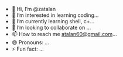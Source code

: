 - 👋 Hi, I’m @zatalan
- 👀 I’m interested in learning coding...
- 🌱 I’m currently learning shell, c+...
- 💞️ I’m looking to collaborate on ...
- 📫 How to reach me atalan60@gmail.com...
- 😄 Pronouns: ...
- ⚡ Fun fact: ...

<!---
zatalan/zatalan is a ✨ special ✨ repository because its `README.md` (this file) appears on your GitHub profile.
You can click the Preview link to take a look at your changes.
--->
